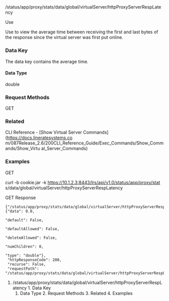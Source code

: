 ##
/status/app/proxy/stats/data/global/virtualServer/httpProxyServerRespLatency

Use

Use to view the average time between receiving the first and last bytes of the
response since the virtual server was first put online.

### Data Key

The data key contains the average time.

#### Data Type

double

### Request Methods

GET

### Related

CLI Reference - [Show Virtual Server Commands](https://docs.lineratesystems.co
m/087Release_2.6/200CLI_Reference_Guide/Exec_Commands/Show_Commands/Show_Virtu
al_Server_Commands)

### Examples

GET

curl -b cookie.jar -k https://10.1.2.3:8443/lrs/api/v1.0/status/app/proxy/stat
s/data/global/virtualServer/httpProxyServerRespLatency

GET Response

    
    
    {"/status/app/proxy/stats/data/global/virtualServer/httpProxyServerRespLatency": {"data": 0.0,
                                                                                    "default": False,
                                                                                    "defaultAllowed": False,
                                                                                    "deleteAllowed": False,
                                                                                    "numChildren": 0,
                                                                                    "type": "double"},
     "httpResponseCode": 200,
     "recurse": False,
     "requestPath": "/status/app/proxy/stats/data/global/virtualServer/httpProxyServerRespLatency"}
    

  1. /status/app/proxy/stats/data/global/virtualServer/httpProxyServerRespLatency
    1. Data Key
      1. Data Type
    2. Request Methods
    3. Related
    4. Examples

